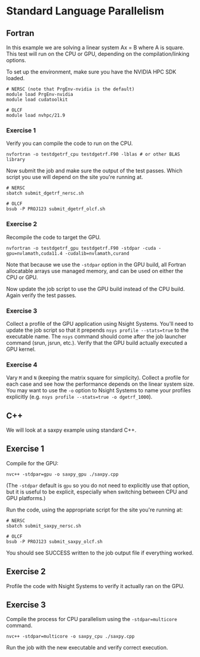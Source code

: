 # Standard Language Parallelism

## Fortran

In this example we are solving a linear system Ax = B where A is square. This test will run on
the CPU or GPU, depending on the compilation/linking options.

To set up the environment, make sure you have the NVIDIA HPC SDK loaded.

```
# NERSC (note that PrgEnv-nvidia is the default)
module load PrgEnv-nvidia
module load cudatoolkit

# OLCF
module load nvhpc/21.9
```

### Exercise 1

Verify you can compile the code to run on the CPU.

```
nvfortran -o testdgetrf_cpu testdgetrf.F90 -lblas # or other BLAS library
```

Now submit the job and make sure the output of the test passes. Which script you use
will depend on the site you're running at.

```
# NERSC
sbatch submit_dgetrf_nersc.sh

# OLCF
bsub -P PROJ123 submit_dgetrf_olcf.sh
```

### Exercise 2

Recompile the code to target the GPU.

```
nvfortran -o testdgetrf_gpu testdgetrf.F90 -stdpar -cuda -gpu=nvlamath,cuda11.4 -cudalib=nvlamath,curand
```

Note that because we use the `-stdpar` option in the GPU build, all Fortran allocatable arrays
use managed memory, and can be used on either the CPU or GPU.

Now update the job script to use the GPU build instead of the CPU build. Again verify the test passes.

### Exercise 3

Collect a profile of the GPU application using Nsight Systems. You'll need to update the job script
so that it prepends `nsys profile --stats=true` to the executable name. The `nsys` command should come
after the job launcher command (srun, jsrun, etc.). Verify that the GPU build actually executed a GPU kernel.

### Exercise 4

Vary `M` and `N` (keeping the matrix square for simplicity). Collect a profile for each case and see how the
performance depends on the linear system size. You may want to use the `-o` option to Nsight Systems to name
your profiles explicitly (e.g. `nsys profile --stats=true -o dgetrf_1000`).

## C++

We will look at a saxpy example using standard C++.

## Exercise 1

Compile for the GPU:
```
nvc++ -stdpar=gpu -o saxpy_gpu ./saxpy.cpp
```

(The `-stdpar` default is `gpu` so you do not need to explicitly use that option, but it is useful to
be explicit, especially when switching between CPU and GPU platforms.)

Run the code, using the appropriate script for the site you're running at:
```
# NERSC
sbatch submit_saxpy_nersc.sh

# OLCF
bsub -P PROJ123 submit_saxpy_olcf.sh
```
You should see SUCCESS written to the job output file if everything worked.

## Exercise 2

Profile the code with Nsight Systems to verify it actually ran on the GPU.

## Exercise 3

Compile the process for CPU parallelism using the `-stdpar=multicore` command.
```
nvc++ -stdpar=multicore -o saxpy_cpu ./saxpy.cpp
```

Run the job with the new executable and verify correct execution.
